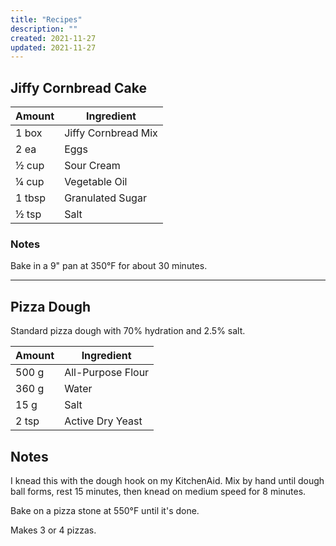 ```yaml
---
title: "Recipes"
description: ""
created: 2021-11-27
updated: 2021-11-27
---
```


## Jiffy Cornbread Cake

| Amount | Ingredient          |
| ------ | ------------------- |
| 1 box  | Jiffy Cornbread Mix |
| 2 ea   | Eggs                |
| ½ cup  | Sour Cream          |
| ¼ cup  | Vegetable Oil       |
| 1 tbsp | Granulated Sugar    |
| ½ tsp  | Salt                |

### Notes

Bake in a 9" pan at 350°F for about 30 minutes.

---

## Pizza Dough

Standard pizza dough with 70% hydration and 2.5% salt.

| Amount | Ingredient        |
| ------ | ----------------- |
| 500 g  | All-Purpose Flour |
| 360 g  | Water             |
| 15 g   | Salt              |
| 2 tsp  | Active Dry Yeast  |

## Notes

I knead this with the dough hook on my KitchenAid. Mix by hand until dough ball forms, rest 15 minutes, then knead on medium speed for 8 minutes.

Bake on a pizza stone at 550°F until it's done.

Makes 3 or 4 pizzas.
